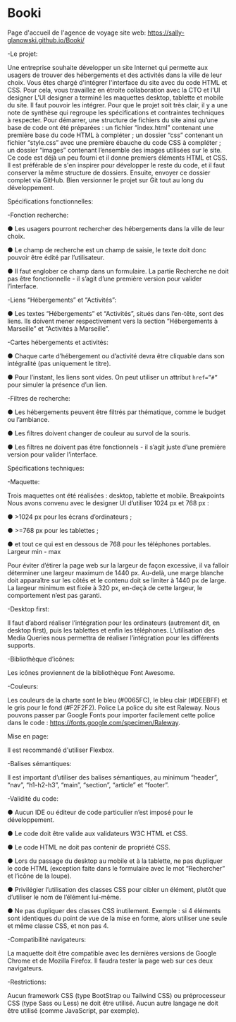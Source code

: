# Booki
Page d'accueil de l'agence de voyage
site web: https://sally-glanowski.github.io/Booki/


-Le projet:

Une entreprise souhaite développer un site Internet qui permette aux usagers de trouver des hébergements et des activités dans la ville de leur choix.
Vous êtes chargé d'intégrer l'interface du site avec du code HTML et CSS. Pour cela, vous travaillez en étroite collaboration avec la CTO et l’UI designer
L'UI designer a terminé les maquettes desktop, tablette et mobile du site. Il faut pouvoir les intégrer. 
Pour que le projet soit très clair, il y a une note de synthèse qui regroupe les spécifications et contraintes techniques à respecter.
Pour démarrer, une structure de fichiers du site ainsi qu’une base de code ont été préparées : 
un fichier “index.html” contenant une première base du code HTML à compléter ;
un dossier “css” contenant un fichier “style.css” avec une première ébauche du code CSS à compléter ;
un dossier “images” contenant l’ensemble des images utilisées sur le site.
 Ce code est déjà un peu fourni et il donne premiers éléments HTML et CSS. Il est préférable de s'en inspirer pour développer le reste du code, et il faut conserver la même structure de dossiers. Ensuite, envoyer ce dossier complet via GitHub. Bien versionner le projet sur Git tout au long du développement.


Spécifications fonctionnelles:

-Fonction recherche:

● Les usagers pourront rechercher des hébergements dans la ville de leur choix.

● Le champ de recherche est un champ de saisie, le texte doit donc pouvoir être édité par l’utilisateur.

● Il faut englober ce champ dans un formulaire. La partie Recherche ne doit pas être fonctionnelle - il s’agit d’une première version pour valider l’interface.

-Liens “Hébergements” et “Activités”:

● Les textes “Hébergements” et “Activités”, situés dans l’en-tête, sont des liens. Ils doivent mener respectivement vers la section “Hébergements à Marseille” et “Activités à Marseille”.

-Cartes hébergements et activités:

● Chaque carte d’hébergement ou d’activité devra être cliquable dans son intégralité (pas uniquement le titre).

● Pour l’instant, les liens sont vides. On peut utiliser un attribut `href=”#”` pour  simuler la présence d’un lien.

-Filtres de recherche:

● Les hébergements peuvent être filtrés par thématique, comme le budget ou l’ambiance.

● Les filtres doivent changer de couleur au survol de la souris.

● Les filtres ne doivent pas être fonctionnels - il s’agit juste d’une première version pour valider l’interface.

Spécifications techniques:

-Maquette:

Trois maquettes ont été réalisées : desktop, tablette et mobile.
Breakpoints
Nous avons convenu avec le designer UI d’utiliser 1024 px et 768 px :

● >1024 px pour les écrans d’ordinateurs ;

● >=768 px pour les tablettes ;

● et tout ce qui est en dessous de 768 pour les téléphones portables. Largeur min - max

Pour éviter d’étirer la page web sur la largeur de façon excessive, il va falloir déterminer une largeur maximum de 1440 px. Au-delà, une marge blanche doit apparaître sur les côtés et le contenu doit se limiter à 1440 px de large. La largeur minimum est fixée à 320 px, en-deçà de cette largeur, le comportement n’est pas garanti.

-Desktop first:

Il faut d’abord réaliser l’intégration pour les ordinateurs (autrement dit, en desktop first), puis les tablettes et enfin les téléphones. L’utilisation des Media Queries nous permettra de réaliser l’intégration pour les différents supports.

-Bibliothèque d’icônes:

Les icônes proviennent de la bibliothèque Font Awesome.

-Couleurs:

Les couleurs de la charte sont le bleu (#0065FC), le bleu clair (#DEEBFF) et le gris pour le fond (#F2F2F2).
Police La police du site est Raleway. Nous pouvons passer par Google Fonts pour importer facilement cette police dans le code : https://fonts.google.com/specimen/Raleway.

Mise en page:

Il est recommandé d'utiliser Flexbox.

-Balises sémantiques:

Il est important d’utiliser des balises sémantiques, au minimum “header”, “nav”, “h1-h2-h3”, “main”, “section”, “article” et “footer”.

-Validité du code:

● Aucun IDE ou éditeur de code particulier n’est imposé pour le développement.

● Le code doit être valide aux validateurs W3C HTML et CSS.

● Le code HTML ne doit pas contenir de propriété CSS.

● Lors du passage du desktop au mobile et à la tablette, ne pas dupliquer le code HTML (exception faite dans le formulaire avec le mot “Rechercher” et l’icône de la loupe).

● Privilégier l’utilisation des classes CSS pour cibler un élément, plutôt que d’utiliser le nom de l’élément lui-même.

● Ne pas dupliquer des classes CSS inutilement. Exemple : si 4 éléments sont identiques du point de vue de la mise en forme, alors utiliser une seule et même classe CSS, et non pas 4.

-Compatibilité navigateurs:

La maquette doit être compatible avec les dernières versions de Google Chrome et de Mozilla Firefox. Il faudra tester la page web sur ces deux navigateurs.

-Restrictions:

Aucun framework CSS (type BootStrap ou Tailwind CSS) ou préprocesseur CSS (type Sass ou Less) ne doit être utilisé. Aucun autre langage ne doit être utilisé (comme JavaScript, par exemple).


